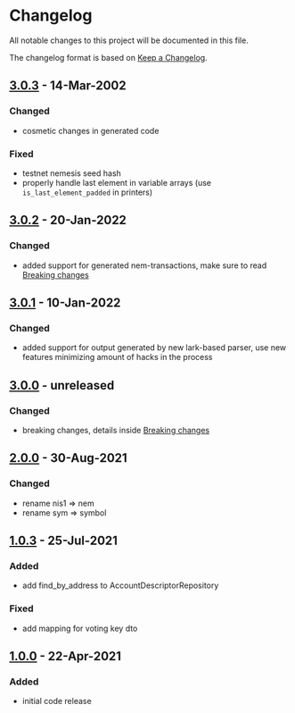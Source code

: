 # Changelog
All notable changes to this project will be documented in this file.

The changelog format is based on [Keep a Changelog](https://keepachangelog.com/en/1.0.0/).

## [3.0.3] - 14-Mar-2002

### Changed
 - cosmetic changes in generated code

### Fixed
 - testnet nemesis seed hash
 - properly handle last element in variable arrays (use `is_last_element_padded` in printers)

## [3.0.2] - 20-Jan-2022

### Changed
 - added support for generated nem-transactions, make sure to read [Breaking changes](BREAKING-CHANGES.md)

## [3.0.1] - 10-Jan-2022

### Changed
 - added support for output generated by new lark-based parser, use new features minimizing amount of hacks in the process

## [3.0.0] - unreleased

### Changed
 - breaking changes, details inside [Breaking changes](BREAKING-CHANGES.md)

## [2.0.0] - 30-Aug-2021

### Changed
 - rename nis1 => nem
 - rename sym => symbol

## [1.0.3] - 25-Jul-2021

### Added
 - add find_by_address to AccountDescriptorRepository

### Fixed
 - add mapping for voting key dto

## [1.0.0] - 22-Apr-2021

### Added
 - initial code release

[3.0.3]: https://github.com/symbol/sdk-python/compare/v3.0.2...v3.0.3
[3.0.2]: https://github.com/symbol/sdk-python/compare/v3.0.1...v3.0.2
[3.0.1]: https://github.com/symbol/sdk-python/compare/v3.0.0...v3.0.1
[3.0.0]: https://github.com/symbol/sdk-python/compare/v2.0.0...v3.0.0
[2.0.0]: https://github.com/symbol/sdk-python/compare/v1.0.3...v2.0.0
[1.0.3]: https://github.com/symbol/sdk-python/compare/v1.0.0...v1.0.3
[1.0.0]: https://github.com/symbol/sdk-python/releases/tag/v1.0.0
